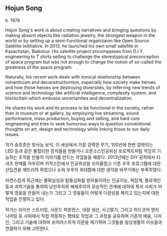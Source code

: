 ## Hojun Song
b. 1978

Hojun Song's work is about creating narratives and bringing questions by making absurd objects like radiation jewelry, the strongest weapon in the world or by setting up a semi-functional organizaion like Open Source Satellite Inititiative. In 2013, he launched his own small satellite in Kasachstan, Baikonur. His satellite project encompasses from D.I.Y. engineering to T shirts selling to challenge the stereotypical preconception of space program but was not enough to change the notion of so-called the greatness of the space program. 

Naturally, his recent work deals with ironical relationship between romanticism and deconstructionism, especially how society make heroes and how those heroes are destroying diviersites, by referring new trends of science and technology like artificial intelligence, complexity system, and blockchain which embrace uncertainties and decentralization.

He shares his work and its process to be functional in the society, rather than in museum or at gallery, by employing live streaming, sound performance, mass production, buying and selling, and hard core engineering and tries to seek humorous ways to question conventional thoughts on art, design and technology while linking those to our daily issues.

작가 송호준은 방사능 보석, 이 세상에서 가장 강력한 무기, 100년에 한번 깜박이는 LED 등과 같은 불합리한 장치들을 만들거나 오픈소스인공위성 프로젝트처럼 적당히 기능하는 조직을 만들어 이야기를 만드는 작업들을 해왔다. 2013년에는 DIY 공학에서 티셔츠 판매를 아우르며 카작스탄에서 인공위성을 쏘아올렸고 기존 우주 프로그램에 대한 선입견을 깨뜨리려 하였으나 소위 우주의 위대함에 대한 생각을 바꾸기에는 부족하였다.

자연스럽게 최근에는 불확실성과 탈중심화를 받아들이려는 인공지능, 복잡계, 블로체인 등과 과학기술을 통하여 낭만주의와 해체주의의 모순적인 관계에 대하여 특히 사회가 어떻게 영웅을 만들어 내는가 그리고 그 영웅들이 어떻게 다양성을 해치고 있는지에 대한 작업을 진행하고 있다.

작가는 라이브 스트리밍, 사운드 퍼포먼스, 대량 생산, 사고팔기, 그리고 하드코어 엔지니어링 등 사회에서 직접 작동하는 형태로 작업과 그 과정을 공유하며 기존의 예술, 디자인, 그리고 기술에 대하여 유머러스하게 의문을 제기하여 그것들을 일상생활의 이슈들과 연결하기 위해 고민한다.

